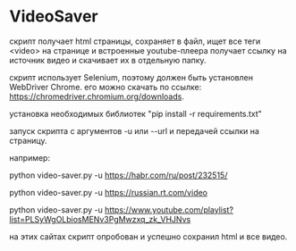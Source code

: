 # VideoSaver

скрипт получает html страницы, сохраняет в файл, ищет все теги \<video\> на странице и встроенные youtube-плеера получает ссылку на источник видео и скачивает их в отдельную папку.

скрипт использует Selenium, поэтому должен быть установлен WebDriver Chrome. его можно скачать по ссылке: https://chromedriver.chromium.org/downloads.

установка необходимых библиотек "pip install -r requirements.txt"

запуск скрипта с аргументов -u или --url и передачей ссылки на страницу.

например:

  python video-saver.py -u https://habr.com/ru/post/232515/
  
  python video-saver.py -u https://russian.rt.com/video
  
  python video-saver.py -u https://www.youtube.com/playlist?list=PLSyWgOLbiosMENv3PgMwzxq_zk_VHJNvs
  
на этих сайтах скрипт опробован и успешно сохранил html и все видео.
